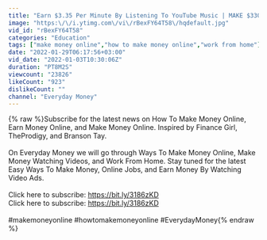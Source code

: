 ```yaml
---
title: "Earn $3.35 Per Minute By Listening To YouTube Music | MAKE $330.92 DAILY (Make Money Online)"
image: "https:\/\/i.ytimg.com\/vi\/rBexFY64T58\/hqdefault.jpg"
vid_id: "rBexFY64T58"
categories: "Education"
tags: ["make money online","how to make money online","work from home"]
date: "2022-01-29T06:17:56+03:00"
vid_date: "2022-01-03T10:30:06Z"
duration: "PT8M2S"
viewcount: "23826"
likeCount: "923"
dislikeCount: ""
channel: "Everyday Money"
---
```

{% raw %}Subscribe for the latest news on How To Make Money Online, Earn Money Online, and Make Money Online. Inspired by Finance Girl, TheProdigy, and Branson Tay. <br /><br />On Everyday Money we will go through Ways To Make Money Online, Make Money Watching Videos, and Work From Home.  Stay tuned for the latest Easy Ways To Make Money, Online Jobs, and Earn Money By Watching Video Ads. <br /><br />Click here to subscribe: <a rel="nofollow" target="blank" href="https://bit.ly/3186zKD">https://bit.ly/3186zKD</a><br />Click here to subscribe: <a rel="nofollow" target="blank" href="https://bit.ly/3186zKD">https://bit.ly/3186zKD</a><br /><br />#makemoneyonline  #howtomakemoneyonline  #EverydayMoney{% endraw %}
